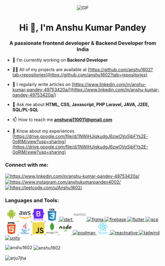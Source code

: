<p align="center">
<img width="500" align="center" alt="GIF" src="https://i.giphy.com/media/v1.Y2lkPTc5MGI3NjExNGwya2JkZHpxeXhycDE2OTFpMzVqaGI0b3l5c3RpN3Z5cmJ4eTdoZyZlcD12MV9pbnRlcm5hbF9naWZfYnlfaWQmY3Q9Zw/f3iwJFOVOwuy7K6FFw/giphy.gif" />
 </p>
<h1 align="center">Hi 👋, I'm Anshu Kumar Pandey</h1>
<h3 align="center">A passionate frontend developer & Backend Developer from India</h3>

- 🔭 I’m currently working on **Backend Developer**

- 👨‍💻 All of my projects are available at [https://github.com/anshu1602?tab=repositories](https://github.com/anshu1602?tab=repositories)

- 📝 I regularly write articles on [https://www.linkedin.com/in/anshu-kumar-pandey-49753420a/](https://www.linkedin.com/in/anshu-kumar-pandey-49753420a/)

- 💬 Ask me about **HTML, CSS, Javascript, PHP Laravel, JAVA, J2EE, SQL/PL-SQL**

- 📫 How to reach me **anshuraj110011@gmail.com**

- 📄 Know about my experiences [https://drive.google.com/file/d/1NWiHJigkudgJ6zwOVoSjbFYs2E-0oRIM/view?usp=sharing](https://drive.google.com/file/d/1NWiHJigkudgJ6zwOVoSjbFYs2E-0oRIM/view?usp=sharing)

<h3 align="left">Connect with me:</h3>
<p align="left">
<a href="https://www.linkedin.com/in/anshu-kumar-pandey-49753420a/" target="blank"><img align="center" src="https://raw.githubusercontent.com/anshu1602/github-profile-readme-generator/master/src/images/icons/Social/linked-in-alt.svg" alt="https://www.linkedin.com/in/anshu-kumar-pandey-49753420a/" height="30" width="40" /></a>
<a href="https://www.instagram.com/anshukumarpandey4002/" target="blank"><img align="center" src="https://raw.githubusercontent.com/anshu1602/github-profile-readme-generator/master/src/images/icons/Social/instagram.svg" alt="https://www.instagram.com/anshukumarpandey4002/" height="30" width="40" /></a>
<a href="https://leetcode.com/u/Anshu1602/" target="blank"><img align="center" src="https://raw.githubusercontent.com/anshu1602/github-profile-readme-generator/master/src/images/icons/Social/leet-code.svg" alt="https://leetcode.com/u/Anshu1602/" height="30" width="40" /></a>
</p>

<h3 align="left">Languages and Tools:</h3>
<p align="left"> <a href="https://developer.android.com" target="_blank" rel="noreferrer"> <img src="https://raw.githubusercontent.com/devicons/devicon/master/icons/android/android-original-wordmark.svg" alt="android" width="40" height="40"/> </a> <a href="https://aws.amazon.com" target="_blank" rel="noreferrer"> <img src="https://raw.githubusercontent.com/devicons/devicon/master/icons/amazonwebservices/amazonwebservices-original-wordmark.svg" alt="aws" width="40" height="40"/> </a> <a href="https://getbootstrap.com" target="_blank" rel="noreferrer"> <img src="https://raw.githubusercontent.com/devicons/devicon/master/icons/bootstrap/bootstrap-plain-wordmark.svg" alt="bootstrap" width="40" height="40"/> </a> <a href="https://www.w3schools.com/css/" target="_blank" rel="noreferrer"> <img src="https://raw.githubusercontent.com/devicons/devicon/master/icons/css3/css3-original-wordmark.svg" alt="css3" width="40" height="40"/> </a> <a href="https://dart.dev" target="_blank" rel="noreferrer"> <img src="https://www.vectorlogo.zone/logos/dartlang/dartlang-icon.svg" alt="dart" width="40" height="40"/> </a> <a href="https://expressjs.com" target="_blank" rel="noreferrer"> <img src="https://raw.githubusercontent.com/devicons/devicon/master/icons/express/express-original-wordmark.svg" alt="express" width="40" height="40"/> </a> <a href="https://www.figma.com/" target="_blank" rel="noreferrer"> <img src="https://www.vectorlogo.zone/logos/figma/figma-icon.svg" alt="figma" width="40" height="40"/> </a> <a href="https://firebase.google.com/" target="_blank" rel="noreferrer"> <img src="https://www.vectorlogo.zone/logos/firebase/firebase-icon.svg" alt="firebase" width="40" height="40"/> </a> <a href="https://flutter.dev" target="_blank" rel="noreferrer"> <img src="https://www.vectorlogo.zone/logos/flutterio/flutterio-icon.svg" alt="flutter" width="40" height="40"/> </a> <a href="https://cloud.google.com" target="_blank" rel="noreferrer"> <img src="https://www.vectorlogo.zone/logos/google_cloud/google_cloud-icon.svg" alt="gcp" width="40" height="40"/> </a> <a href="https://www.w3.org/html/" target="_blank" rel="noreferrer"> <img src="https://raw.githubusercontent.com/devicons/devicon/master/icons/html5/html5-original-wordmark.svg" alt="html5" width="40" height="40"/> </a> <a href="https://www.java.com" target="_blank" rel="noreferrer"> <img src="https://raw.githubusercontent.com/devicons/devicon/master/icons/java/java-original.svg" alt="java" width="40" height="40"/> </a> <a href="https://developer.mozilla.org/en-US/docs/Web/JavaScript" target="_blank" rel="noreferrer"> <img src="https://raw.githubusercontent.com/devicons/devicon/master/icons/javascript/javascript-original.svg" alt="javascript" width="40" height="40"/> </a> <a href="https://www.mongodb.com/" target="_blank" rel="noreferrer"> <img src="https://raw.githubusercontent.com/devicons/devicon/master/icons/mongodb/mongodb-original-wordmark.svg" alt="mongodb" width="40" height="40"/> </a> <a href="https://nodejs.org" target="_blank" rel="noreferrer"> <img src="https://raw.githubusercontent.com/devicons/devicon/master/icons/nodejs/nodejs-original-wordmark.svg" alt="nodejs" width="40" height="40"/> </a> <a href="https://postman.com" target="_blank" rel="noreferrer"> <img src="https://www.vectorlogo.zone/logos/getpostman/getpostman-icon.svg" alt="postman" width="40" height="40"/> </a> <a href="https://reactjs.org/" target="_blank" rel="noreferrer"> <img src="https://raw.githubusercontent.com/devicons/devicon/master/icons/react/react-original-wordmark.svg" alt="react" width="40" height="40"/> </a> <a href="https://reactnative.dev/" target="_blank" rel="noreferrer"> <img src="https://reactnative.dev/img/header_logo.svg" alt="reactnative" width="40" height="40"/> </a> <a href="https://tailwindcss.com/" target="_blank" rel="noreferrer"> <img src="https://www.vectorlogo.zone/logos/tailwindcss/tailwindcss-icon.svg" alt="tailwind" width="40" height="40"/> </a> <a href="https://unity.com/" target="_blank" rel="noreferrer"> <img src="https://www.vectorlogo.zone/logos/unity3d/unity3d-icon.svg" alt="unity" width="40" height="40"/> </a> </p>

<p><img align="left" src="https://github-readme-stats.vercel.app/api/top-langs?username=anshu1602&show_icons=true&locale=en&layout=compact" alt="anshu1602" /></p>

<p>&nbsp;<img align="center" src="https://github-readme-stats.vercel.app/api?username=anshu1602&show_icons=true&locale=en" alt="anshu1602" /></p>

<p><img align="center" src="https://github-readme-streak-stats.herokuapp.com/?user=arju7jha&" alt="arju7jha" /></p>
